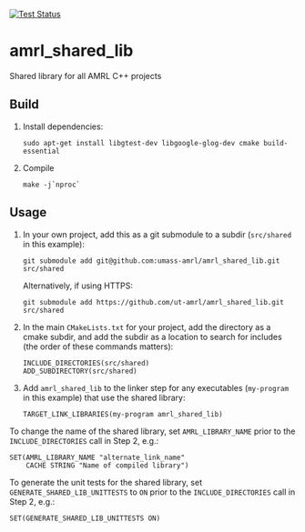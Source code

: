[![Test Status](https://github.com/ut-amrl/amrl_shared_lib/actions/workflows/buildTest.yml/badge.svg)](https://github.com/ut-amrl/amrl_shared_lib/actions)

# amrl_shared_lib
Shared library for all AMRL C++ projects

## Build
1. Install dependencies:
   ```
   sudo apt-get install libgtest-dev libgoogle-glog-dev cmake build-essential
   ```
1. Compile
   ```
   make -j`nproc`
   ```

## Usage
1. In your own project, add this as a git submodule to a subdir (`src/shared` in this example):
   ```
   git submodule add git@github.com:umass-amrl/amrl_shared_lib.git src/shared
   ```
   Alternatively, if using HTTPS:
   ```
   git submodule add https://github.com/ut-amrl/amrl_shared_lib.git src/shared
   ```
1. In the main `CMakeLists.txt` for your project, add the directory as a cmake subdir, and add the subdir as a location to search for includes (the order of these commands matters):
   ```
   INCLUDE_DIRECTORIES(src/shared)
   ADD_SUBDIRECTORY(src/shared)
   ```
1. Add `amrl_shared_lib` to the linker step for any executables (`my-program` in this example) that use the shared library:
   ```
   TARGET_LINK_LIBRARIES(my-program amrl_shared_lib)
   ```

To change the name of the shared library, set `AMRL_LIBRARY_NAME` prior to the  `INCLUDE_DIRECTORIES` call in Step 2, e.g.:

```
SET(AMRL_LIBRARY_NAME "alternate_link_name"
    CACHE STRING "Name of compiled library")
```

To generate the unit tests for the shared library, set `GENERATE_SHARED_LIB_UNITTESTS` to `ON` prior to the  `INCLUDE_DIRECTORIES` call in Step 2, e.g.:

```
SET(GENERATE_SHARED_LIB_UNITTESTS ON)
```
